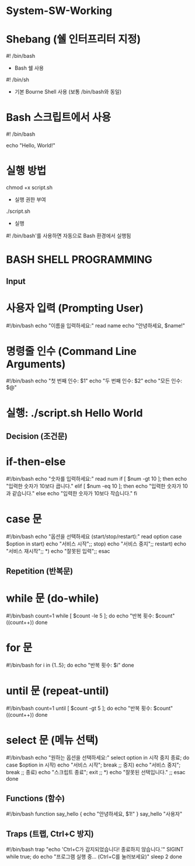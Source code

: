 # System-SW-Working

# Shebang (쉘 인터프리터 지정)

#! /bin/bash    
- Bash 쉘 사용

#! /bin/sh      
- 기본 Bourne Shell 사용 (보통 /bin/bash와 동일)

# Bash 스크립트에서 사용
#! /bin/bash

echo "Hello, World!"

# 실행 방법
chmod +x script.sh  
- 실행 권한 부여

./script.sh         
- 실행

#! /bin/bash'를 사용하면 자동으로 Bash 환경에서 실행됨


# BASH SHELL PROGRAMMING

## Input
# 사용자 입력 (Prompting User)
#!/bin/bash
echo "이름을 입력하세요:"
read name
echo "안녕하세요, $name!"

# 명령줄 인수 (Command Line Arguments)
#!/bin/bash
echo "첫 번째 인수: $1"
echo "두 번째 인수: $2"
echo "모든 인수: $@"
# 실행: ./script.sh Hello World

## Decision (조건문)
# if-then-else
#!/bin/bash
echo "숫자를 입력하세요:"
read num
if [ $num -gt 10 ]; then
    echo "입력한 숫자가 10보다 큽니다."
elif [ $num -eq 10 ]; then
    echo "입력한 숫자가 10과 같습니다."
else
    echo "입력한 숫자가 10보다 작습니다."
fi

# case 문
#!/bin/bash
echo "옵션을 선택하세요 (start/stop/restart):"
read option
case $option in
    start) echo "서비스 시작";;
    stop) echo "서비스 중지";;
    restart) echo "서비스 재시작";;
    *) echo "잘못된 입력";;
esac

## Repetition (반복문)
# while 문 (do-while)
#!/bin/bash
count=1
while [ $count -le 5 ]; do
    echo "반복 횟수: $count"
    ((count++))
done

# for 문
#!/bin/bash
for i in {1..5}; do
    echo "반복 횟수: $i"
done

# until 문 (repeat-until)
#!/bin/bash
count=1
until [ $count -gt 5 ]; do
    echo "반복 횟수: $count"
    ((count++))
done

# select 문 (메뉴 선택)
#!/bin/bash
echo "원하는 옵션을 선택하세요:"
select option in 시작 중지 종료; do
    case $option in
        시작) echo "서비스 시작"; break ;;
        중지) echo "서비스 중지"; break ;;
        종료) echo "스크립트 종료"; exit ;;
        *) echo "잘못된 선택입니다." ;;
    esac
done

## Functions (함수)
#!/bin/bash
function say_hello {
    echo "안녕하세요, $1!"
}
say_hello "사용자"

## Traps (트랩, Ctrl+C 방지)
#!/bin/bash
trap "echo 'Ctrl+C가 감지되었습니다! 종료하지 않습니다.'" SIGINT
while true; do
    echo "프로그램 실행 중... (Ctrl+C를 눌러보세요)"
    sleep 2
done
